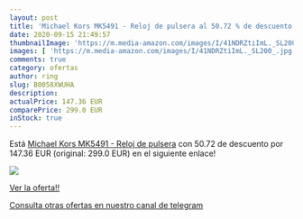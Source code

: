 ```yaml
---
layout: post
title: 'Michael Kors MK5491 - Reloj de pulsera al 50.72 % de descuento'
date: 2020-09-15 21:49:57
thumbnailImage: 'https://m.media-amazon.com/images/I/41NDRZtiImL._SL200_.jpg'
images: [ 'https://m.media-amazon.com/images/I/41NDRZtiImL._SL200_.jpg' ]
comments: true
category: ofertas
author: ring
slug: B0058XWUHA
description:
actualPrice: 147.36 EUR
comparePrice: 299.0 EUR
inStock: true
---
```


Está [Michael Kors MK5491 - Reloj de pulsera](https://www.amazon.com/dp/B0058XWUHA/?tag=redken08-20) con 50.72 de descuento por 147.36 EUR (original: 299.0 EUR) en el siguiente enlace!

[![](https://m.media-amazon.com/images/I/41NDRZtiImL._SL200_.jpg)](https://www.amazon.com/dp/B0058XWUHA/?tag=redken08-20)

[Ver la oferta!!](https://www.amazon.com/dp/B0058XWUHA/?tag=redken08-20)

[Consulta otras ofertas en nuestro canal de telegram](https://t.me/s/ofertas25)
